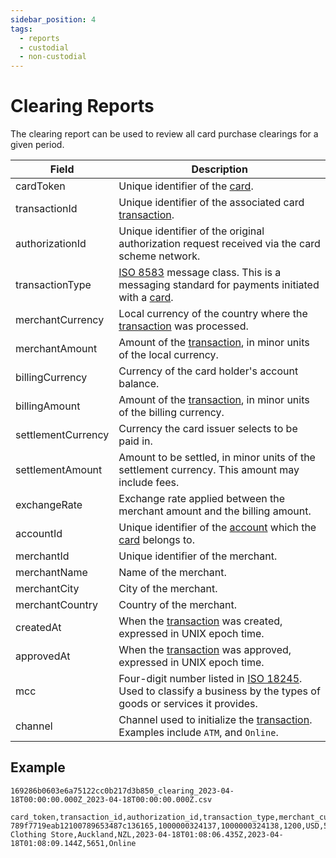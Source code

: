 ```yaml
---
sidebar_position: 4
tags:
  - reports
  - custodial
  - non-custodial
---
```


# Clearing Reports

The clearing report can be used to review all card purchase clearings for a given period.


|       Field        |                                                                                  Description                                                                                  |
| ------------------ | ----------------------------------------------------------------------------------------------------------------------------------------------------------------------------- |
| cardToken          | Unique identifier of the [card](/api-reference/card).                                                                                                                         |
| transactionId      | Unique identifier of the associated card [transaction](/api-reference/transactions).                                                                                          |
| authorizationId    | Unique identifier of the original authorization request received via the card scheme network.                                                                                 |
| transactionType    | [ISO 8583](https://www.iso.org/obp/ui/#iso:std:iso:8583:-1:ed-1:v1:en) message class. This is a messaging standard for payments initiated with a [card](/api-reference/card). |
| merchantCurrency   | Local currency of the country where the [transaction](/api-reference/transactions) was processed.                                                                             |
| merchantAmount     | Amount of the [transaction](/api-reference/transactions), in minor units of the local currency.                                                                               |
| billingCurrency    | Currency of the card holder's account balance.                                                                                                                                |
| billingAmount      | Amount of the [transaction](/api-reference/transactions), in minor units of the billing currency.                                                                             |
| settlementCurrency | Currency the card issuer selects to be paid in.                                                                                                                               |
| settlementAmount   | Amount to be settled, in minor units of the settlement currency. This amount may include fees.                                                                                |
| exchangeRate       | Exchange rate applied between the merchant amount and the billing amount.                                                                                                     |
| accountId          | Unique identifier of the [account](/api-reference/accounts-custodial) which the [card](/api-reference/card) belongs to.                                                       |
| merchantId         | Unique identifier of the merchant.                                                                                                                                            |
| merchantName       | Name of the merchant.                                                                                                                                                         |
| merchantCity       | City of the merchant.                                                                                                                                                         |
| merchantCountry    | Country of the merchant.                                                                                                                                                      |
| createdAt          | When the [transaction](/api-reference/transactions) was created, expressed in UNIX epoch time.                                                                                |
| approvedAt         | When the [transaction](/api-reference/transactions) was approved, expressed in UNIX epoch time.                                                                               |
| mcc                | Four-digit number listed in [ISO 18245](https://www.iso.org/obp/ui/#iso:std:iso:18245:ed-2:v1:en). Used to classify a business by the types of goods or services it provides. |
| channel            | Channel used to initialize the [transaction](/api-reference/transactions). Examples include `ATM`, and `Online`.                                                              |

## Example

`169286b0603e6a75122cc0b217d3b850_clearing_2023-04-18T00:00:00.000Z_2023-04-18T00:00:00.000Z.csv`

```
card_token,transaction_id,authorization_id,transaction_type,merchant_currency,merchant_amount,billing_currency,billing_amount,settlement_currency,settlement_amount,exchange_rate,account_id,merchant_id,merchant_name,merchant_city,merchant_country,creation_at,approved_at,mcc,channel
789f7719eab12100789653487c136165,1000000324137,1000000324138,1200,USD,500,USD,500,USDC,6000000,1.0000000000,e64aa69f0a9af2d664e5989bd7f22562,000000000000000,Family Clothing Store,Auckland,NZL,2023-04-18T01:08:06.435Z,2023-04-18T01:08:09.144Z,5651,Online
```